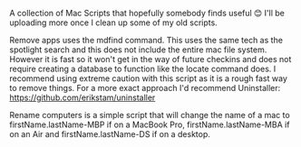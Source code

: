 A collection of Mac Scripts that hopefully somebody finds useful 😊
I'll be uploading more once I clean up some of my old scripts. 

Remove apps uses the mdfind command. This uses the same tech as the spotlight search and this does not include the entire mac file system. However it is fast so it won't get in the way of future checkins and does not require creating a database to function like the locate command does. I recommend using extreme caution with this script as it is a rough fast way to remove things. For a more exact approach I'd recommend Uninstaller: https://github.com/erikstam/uninstaller

Rename computers is a simple script that will change the name of a mac to firstName.lastName-MBP if on a MacBook Pro, firstName.lastName-MBA if on an Air and firstName.lastName-DS if on a desktop.
